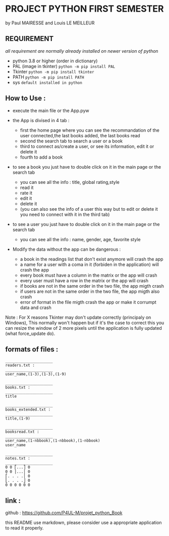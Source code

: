 # PROJECT PYTHON FIRST SEMESTER
by Paul MAIRESSE and Louis LE MEILLEUR

## REQUIREMENT
*all requirement are normally already installed on newer version of python*
- python 3.8 or higher (order in dictionary)
- PAL (image in tkinter)    ``python -m pip install PAL``
- Tkinter                   ``python -m pip install tkinter``
- PATH                      ``python -m pip install PATH``
- sys                       ``default installed in python``

## How to Use :

- execute the main file or the App.pyw
  
- the App is divised in 4 tab :
  - first the home page where you can see the recommandation of the user connected,the last books added, the last books read
  - second the search tab to search a user or a book
  - third to connect as/create a user, or see its information, edit it or delete it
  - fourth to add a book

- to see a book you just have to double click on it in the main page or the search tab
  - you can see all the info : title, global rating,style
  - read it
  - rate it
  - edit it
  - delete it
  - (you can also see the info of a user this way but to edit or delete it you need to connect with it in the third tab)

- to see a user you just have to double click on it in the main page or the search tab
  - you can see all the info : name, gender, age, favorite style


- Modify the data without the app can be dangerous :
  - a book in the readings list that don't exist anymore will crash the app
  - a name for a user with a coma in it (forbiden in the application) will crash the app
  - every book must have a column in the matrix or the app will crash
  - every user must have a row in the matrix or the app will crash
  - if books are not in the same order in the two file, the app migth crash
  - if users are not in the same order in the two file, the app migth also crash
  - error of format in the file migth crash the app or make it corrumpt data and crash


Note : For X reasons Tkinter may don't update correctly (principaly on Windows), This normally won't happen but if it's the case to correct this you can resize the window of 2 more pixels until the application is fully updated (what force_update do).


## formats of files :

```
_____________________
readers.txt :
_____________________
user_name,(1-3),(1-3),(1-9)

```


```
_____________________
books.txt :
_____________________
title

```


```
_____________________
books_extended.txt :
_____________________
title,(1-9)

```

```
_____________________
booksread.txt :
_____________________
user_name,(1-nbbook),(1-nbbook),(1-nbbook)
user_name

```

```
_____________________
notes.txt :
_____________________
0 0 ⎡...⎤ 0
0 0 ⎪...⎪ 0
⎡. . . .⎪ 0
⎣. . . .⎦ 0
0 0 0 0 0 0

```

## link :

github : https://github.com/P4UL-M/projet_python_Book

this README use markdown, please consider use a appropriate application to read it properly.